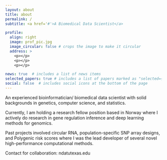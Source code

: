 ```yaml
---
layout: about
title: about
permalink: /
subtitle: <a href='#'>A Biomedical Data Scientist</a>

profile:
  align: right
  image: prof_pic.jpg
  image_circular: false # crops the image to make it circular
  address: >
    <p></p>
    <p></p>
    <p></p>

news: true  # includes a list of news items
selected_papers: true # includes a list of papers marked as "selected={true}"
social: false  # includes social icons at the bottom of the page
---
```


An experienced bioinformatician/ biomedical data scientist with solid backgrounds in genetics, computer science, and statistics.

Currently, I am holding a research fellow position based in Norway where I actively do research in gene regulation inference and deep learning methods for genomics.

Past projects involved circular RNA, population-specific SNP array designs, and Polygenic risk scores where I was the lead developer of several novel high-performance computational methods.


Contact for collaboration: ndat<at>utexas.edu
